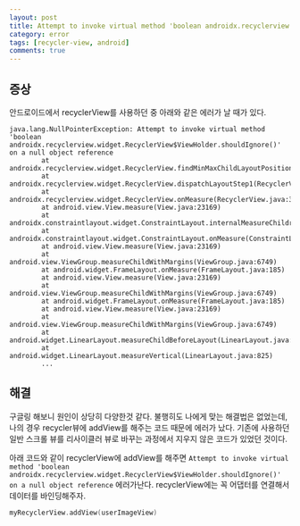 ```yaml
---
layout: post
title: Attempt to invoke virtual method 'boolean androidx.recyclerview.widget.RecyclerView$ViewHolder.shouldIgnore()' on a null object reference 에러
category: error
tags: [recycler-view, android]
comments: true
---
```


## 증상
안드로이드에서 recyclerView를 사용하던 중 아래와 같은 에러가 날 때가 있다.
```
java.lang.NullPointerException: Attempt to invoke virtual method 'boolean androidx.recyclerview.widget.RecyclerView$ViewHolder.shouldIgnore()' on a null object reference
        at androidx.recyclerview.widget.RecyclerView.findMinMaxChildLayoutPositions(RecyclerView.java:4101)
        at androidx.recyclerview.widget.RecyclerView.dispatchLayoutStep1(RecyclerView.java:3835)
        at androidx.recyclerview.widget.RecyclerView.onMeasure(RecyclerView.java:3330)
        at android.view.View.measure(View.java:23169)
        at androidx.constraintlayout.widget.ConstraintLayout.internalMeasureChildren(ConstraintLayout.java:1227)
        at androidx.constraintlayout.widget.ConstraintLayout.onMeasure(ConstraintLayout.java:1572)
        at android.view.View.measure(View.java:23169)
        at android.view.ViewGroup.measureChildWithMargins(ViewGroup.java:6749)
        at android.widget.FrameLayout.onMeasure(FrameLayout.java:185)
        at android.view.View.measure(View.java:23169)
        at android.view.ViewGroup.measureChildWithMargins(ViewGroup.java:6749)
        at android.widget.FrameLayout.onMeasure(FrameLayout.java:185)
        at android.view.View.measure(View.java:23169)
        at android.view.ViewGroup.measureChildWithMargins(ViewGroup.java:6749)
        at android.widget.LinearLayout.measureChildBeforeLayout(LinearLayout.java:1535)
        at android.widget.LinearLayout.measureVertical(LinearLayout.java:825)
        ...
```

## 해결
구글링 해보니 원인이 상당히 다양한것 같다. 불행히도 나에게 맞는 해결법은 없었는데, 나의 경우 recycler뷰에 addView를 해주는 코드 때문에 에러가 났다. 기존에 사용하던 일반 스크롤 뷰를 리사이클러 뷰로 바꾸는 과정에서 지우지 않은 코드가 있었던 것이다.

아래 코드와 같이 recyclerView에 addView를 해주면 
`Attempt to invoke virtual method 'boolean androidx.recyclerview.widget.RecyclerView$ViewHolder.shouldIgnore()' on a null object reference` 에러가난다. recyclerView에는 꼭 어댑터를 연결해서 데이터를 바인딩해주자.
```kotlin
myRecyclerView.addView(userImageView)
```